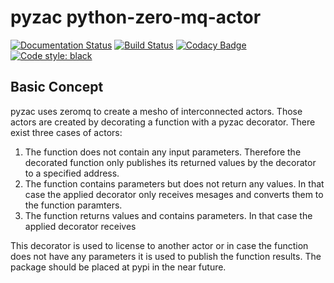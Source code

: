# pyzac python-zero-mq-actor
[![Documentation Status](https://readthedocs.org/projects/pyzac/badge/?version=latest)](https://pyzac.readthedocs.io/en/latest/?badge=latest)
[![Build Status](https://travis-ci.org/F2011B/pyzac.svg?branch=master)](https://travis-ci.org/F2011B/pyzac)
[![Codacy Badge](https://api.codacy.com/project/badge/Grade/313cc391a41040cab9d8119fbbcc483a)](https://app.codacy.com/app/F2011B/pyzac?utm_source=github.com&utm_medium=referral&utm_content=F2011B/pyzac&utm_campaign=Badge_Grade_Dashboard)
[![Code style: black](https://img.shields.io/badge/code%20style-black-000000.svg)](https://github.com/ambv/black)

## Basic Concept
 pyzac uses zeromq to create a mesho of interconnected actors.
 Those actors are created by decorating a function with a pyzac decorator.
 There exist three cases of actors:
 1. The function does not contain any input parameters. Therefore the 
    decorated function only publishes its returned values by the decorator 
    to a specified address.
 2. The function contains parameters but does not return any values.
    In that case the applied decorator only receives mesages and converts them to 
    the function paramters.
 3. The function returns values and contains parameters. 
    In that case the applied decorator receives 
    
 This decorator is used to license to another actor or in case the function 
 does not have any parameters it is used to publish the function results.
 The package should be placed at pypi in the near future.
 
